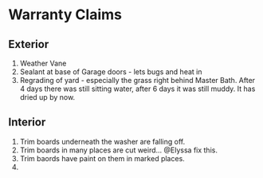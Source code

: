 # Warranty Claims

## Exterior
1. Weather Vane
2. Sealant at base of Garage doors - lets bugs and heat in 
3. Regrading of yard - especially the grass right behind Master Bath. After 4 days there was still sitting water, after 6 days it was still muddy. It has dried up by now. 


## Interior
1. Trim boards underneath the washer are falling off.
2. Trim boards in many places are cut weird... @Elyssa fix this. 
3. Trim baords have paint on them in marked places. 
4. 
